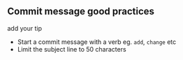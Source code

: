 ## Commit message good practices

add your tip

- Start a commit message with a verb eg. `add`, `change` etc
- Limit the subject line to 50 characters
